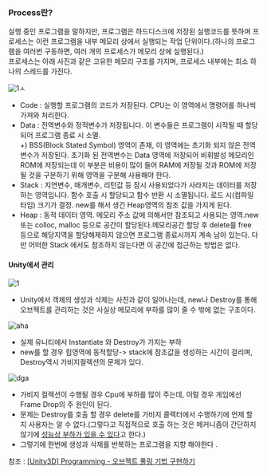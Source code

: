 ### Process란?
실행 중인 프로그램을 말하지만, 프로그램은 하드디스크에 저장된 실행코드를 뜻하며 프로세스는 이런 프로그램을 내부 메모리 상에서 실행되는 작업 단위이다.(하나의 프로그램을 여러번 구동하면, 여러 개의 프로세스가 메모리 상에 실행된다.)\
프로세스는 아래 사진과 같은 고유한 메모리 구조를 가지며, 프로세스 내부에는 최소 하나의 스레드를 가진다.

![1](https://user-images.githubusercontent.com/93506849/211146531-300ef097-2bcf-46f8-aa8f-9333239a238a.png)ㅅ
- Code : 실행할 프로그램의 코드가 저장된다. CPU는 이 영역에서 명령어를 하나씩 가져와 처리한다.
- Data : 전역변수와 정적변수가 저장됩니다. 이 변수들은 프로그램이 시작될 때 할당되어 프로그램 종료 시 소멸.\
+)  BSS(Block Stated Symbol) 영역이 존재, 이 영역에는 초기화 되지 않은 전역변수가 저장된다. 초기화 된 전역변수는 Data 영역에 저장되어 비휘발성 메모리인 ROM에 저장되는데 이 부분은 비용이 많이 들어 RAM에 저장될 것과 ROM에 저장될 것을 구분하기 위해 영역을 구분해 사용해야 한다.
- Stack :  지연변수, 매개변수, 리턴값 등 잠시 사용되었다가 사라지는 데이터를 저장하는 영역입니다. 함수 호출 시 할당되고 함수 반환 시 소멸됩니다. 로드 시(컴파일 타임) 크기가 결정. new를 해서 생긴 Heap영역의 참조 값을 가지게 된다.
- Heap : 동적 데이터 영역. 메모리 주소 값에 의해서만 참조되고 사용되는 영역.new 또는 colloc, malloc 등으로 공간이 할당된다.메모리공간 할당 후 delete를 free 등으로 해당지역을 할당해제하지 않으면 프로그램 종료시까지 계속 남아 있는다.
다만 어떠한 Stack 에서도 참조하지 않는다면 이 공간에 접근하는 방법은 없다.

#### Unity에서 관리
![1](https://user-images.githubusercontent.com/93506849/211147046-7db0c1fd-db20-4b92-b878-f4de5b4815d6.png)
- Unity에서 객체의 생성과 삭제는 사진과 같이 일어나는데, new나 Destroy를 통해 오브젝트를 관리하는 것은 사실상 메모리에 부하를 많이 줄 수 밖에 없는 구조이다.

![aha](https://user-images.githubusercontent.com/93506849/211147622-cafd5ae9-3a97-4e94-be9f-d2b329b06a6f.JPG)
- 실제 유니티에서 Instantiate 와 Destroy가 가지는 부하
- new를 할 경우 힙영역에 동적할당-> stack에 참조값을 생성하는 시간이 걸리며, Destroy역시 가비지컬렉션의 문제가 있다.

![dga](https://user-images.githubusercontent.com/93506849/211147963-afafcdac-c990-4c35-9b8d-564fc339f923.JPG)
- 가비지 컬렉션이 수행될 경우 Cpu에 부하를 많이 주는데, 이럴 경우 게임에선 Frame Drop의 주 원인이 된다.
- 문제는 Destroy를 호출 할 경우 delete를 가비지 콜렉터에서 수행하기에 언제 할 지 사용자는 알 수 없다.(그렇다고 직접적으로 호출 하는 것은 메커니즘이 간단하지 않기에 [성능상 부하가 있을 수 있다](https://overit.tistory.com/entry/C-%EB%A9%94%EB%AA%A8%EB%A6%AC-%EA%B4%80%EB%A6%AC-Feat-%EA%B0%80%EB%B9%84%EC%A7%80%EC%BD%9C%EB%A0%89%ED%84%B0)고 한다.)
- 그렇기에 한번에 생성과 삭제를 반복하는 프로그램을 지향 해야한다 .

참조 : [[Unity3D] Programming - 오브젝트 풀링 기법 구현하기](https://wergia.tistory.com/203)




